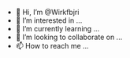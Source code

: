 - 👋 Hi, I’m @Wirkfbjri
- 👀 I’m interested in ...
- 🌱 I’m currently learning ...
- 💞️ I’m looking to collaborate on ...
- 📫 How to reach me ...

<!---
Wirkfbjri/Wirkfbjri is a ✨ special ✨ repository because its `README.md` (this file) appears on your GitHub profile.
You can click the Preview link to take a look at your changes.
--->
